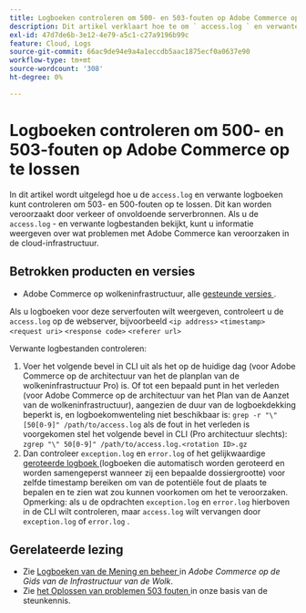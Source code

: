 ```yaml
---
title: Logboeken controleren om 500- en 503-fouten op Adobe Commerce op te lossen
description: Dit artikel verklaart hoe te om ` access.log ` en verwante logboeken te controleren om 503 en 500 fouten problemen op te lossen, die door verkeer of ontoereikende servermiddelen kunnen worden veroorzaakt. Door het bestand "access.log" en de bijbehorende logboeken te bekijken, kunt u informatie vinden over wat problemen met Adobe Commerce kan veroorzaken op het gebied van cloudinfrastructuur.
exl-id: 47d7de6b-3e12-4e79-a5c1-c27a9196b99c
feature: Cloud, Logs
source-git-commit: 66ac9de94e9a4a1eccdb5aac1875ecf0a0637e90
workflow-type: tm+mt
source-wordcount: '308'
ht-degree: 0%

---
```


# Logboeken controleren om 500- en 503-fouten op Adobe Commerce op te lossen

In dit artikel wordt uitgelegd hoe u de `access.log` en verwante logboeken kunt controleren om 503- en 500-fouten op te lossen. Dit kan worden veroorzaakt door verkeer of onvoldoende serverbronnen. Als u de `access.log` - en verwante logbestanden bekijkt, kunt u informatie weergeven over wat problemen met Adobe Commerce kan veroorzaken in de cloud-infrastructuur.

<!--
Bob - not in TOC
-->

## Betrokken producten en versies

* Adobe Commerce op wolkeninfrastructuur, alle [ gesteunde versies ](https://experienceleague.adobe.com/docs/commerce-operations/release/planning/lifecycle-policy.html).

Als u logboeken voor deze serverfouten wilt weergeven, controleert u de `access.log` op de webserver, bijvoorbeeld `<ip address>` `<timestamp>` `<request uri>` `<response code>` `<referer url>`

Verwante logbestanden controleren:

1. Voer het volgende bevel in CLI uit als het op de huidige dag (voor Adobe Commerce op de architectuur van het de planplan van de wolkeninfrastructuur Pro) is. Of tot een bepaald punt in het verleden (voor Adobe Commerce op de architectuur van het Plan van de Aanzet van de wolkeninfrastructuur), aangezien de duur van de logboekdekking beperkt is, en logboekomwenteling niet beschikbaar is: `grep -r "\" [50[0-9]" /path/to/access.log` als de fout in het verleden is voorgekomen stel het volgende bevel in CLI (Pro architectuur slechts): `zgrep "\" 50[0-9]" /path/to/access.log.<rotation ID>.gz`
1. Dan controleer `exception.log` en `error.log` of het gelijkwaardige [ geroteerde logboek ](https://experienceleague.adobe.com/docs/commerce-operations/installation-guide/next-steps/configuration.html#log-rotation) (logboeken die automatisch worden geroteerd en worden samengeperst wanneer zij een bepaalde dossiergrootte) voor zelfde timestamp bereiken om van de potentiële fout de plaats te bepalen en te zien wat zou kunnen voorkomen om het te veroorzaken. Opmerking: als u de opdrachten `exception.log` en `error.log` hierboven in de CLI wilt controleren, maar `access.log` wilt vervangen door `exception.log` of `error.log` .

## Gerelateerde lezing

* Zie [ Logboeken van de Mening en beheer ](https://experienceleague.adobe.com/docs/commerce-cloud-service/user-guide/develop/test/log-locations.html) in *Adobe Commerce op de Gids van de Infrastructuur van de Wolk*.
* Zie [ het Oplossen van problemen 503 fouten ](/help/troubleshooting/miscellaneous/troubleshooting-503-errors.md) in onze basis van de steunkennis.